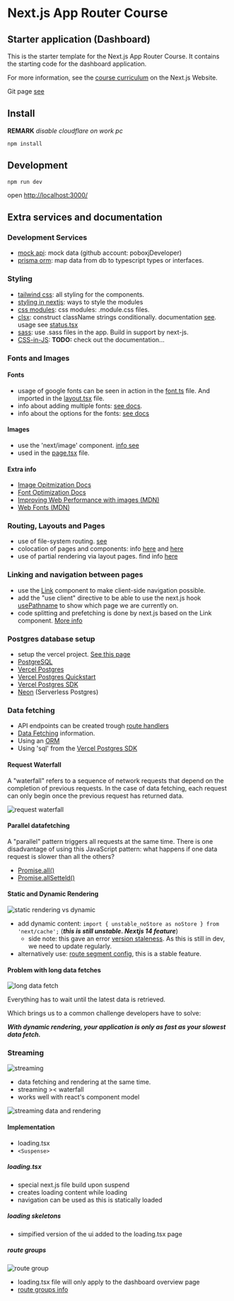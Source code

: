 # Next.js App Router Course

## Starter application (Dashboard)

This is the starter template for the Next.js App Router Course. It contains the starting code for the dashboard application.

For more information, see the [course curriculum](https://nextjs.org/learn) on the Next.js Website.

Git page [see](https://github.com/vercel/next-learn/tree/main/dashboard/starter-example)

## Install

**REMARK** _disable cloudflare on work pc_

    npm install

## Development

    npm run dev

open [http://localhost:3000/](http://localhost:3000/)

## Extra services and documentation

### Development Services

- [mock api](https://mockapi.io/): mock data (github account: poboxjDeveloper)
- [prisma orm](https://www.prisma.io/): map data from db to typescript types or interfaces.

### Styling

- [tailwind css](https://tailwindcss.com/): all styling for the components.
- [styling in nextjs](https://nextjs.org/docs/pages/building-your-application/styling): ways to style the modules
- [css modules](https://nextjs.org/docs/pages/building-your-application/styling/css-modules): css modules: .module.css files.
- [clsx](https://www.npmjs.com/package/clsx): construct className strings conditionally. documentation [see](https://github.com/lukeed/clsx). usage see [status.tsx](/app/ui/invoices/status.tsx)
- [sass](https://nextjs.org/docs/app/building-your-application/styling/sass): use .sass files in the app. Build in support by next-js.
- [CSS-in-JS](https://nextjs.org/docs/app/building-your-application/styling/css-in-js): **TODO:** check out the documentation...

### Fonts and Images

#### Fonts

- usage of google fonts can be seen in action in the [font.ts](/app/ui/fonts.ts) file. And imported in the [layout.tsx](/app/layout.tsx) file.
- info about adding multiple fonts: [see docs](https://nextjs.org/docs/app/building-your-application/optimizing/fonts#using-multiple-fonts).
- info about the options for the fonts: [see docs](https://nextjs.org/docs/app/api-reference/components/font#font-function-arguments)

#### Images

- use the 'next/image' component. [info see](https://nextjs.org/docs/pages/api-reference/components/image)
- used in the [page.tsx](/app/page.tsx) file.

#### Extra info

- [Image Opitmization Docs](https://nextjs.org/docs/app/building-your-application/optimizing/images)
- [Font Optimization Docs](https://nextjs.org/docs/app/building-your-application/optimizing/fonts)
- [Improving Web Performance with images (MDN)](https://developer.mozilla.org/en-US/docs/Learn/Performance/Multimedia)
- [Web Fonts (MDN)](https://developer.mozilla.org/en-US/docs/Learn/CSS/Styling_text/Web_fonts)

### Routing, Layouts and Pages

- use of file-system routing. [see](https://nextjs.org/learn/dashboard-app/creating-layouts-and-pages)
- colocation of pages and components: info [here](https://nextjs.org/docs/app/building-your-application/routing#colocation) and [here](https://nextjs.org/docs/app/building-your-application/routing/colocation)
- use of partial rendering via layout pages. find info [here](https://nextjs.org/docs/app/building-your-application/routing/linking-and-navigating#3-partial-rendering)

### Linking and navigation between pages

- use the [Link](https://nextjs.org/docs/app/api-reference/components/link) component to make client-side navigation possible.
- add the "use client" directive to be able to use the next.js hook [usePathname](https://nextjs.org/docs/app/api-reference/functions/use-pathname) to show which page we are currently on.
- code splitting and prefetching is done by next.js based on the Link component. [More info](https://nextjs.org/docs/app/building-your-application/routing/linking-and-navigating#how-routing-and-navigation-works)

### Postgres database setup

- setup the vercel project. [See this page](https://nextjs.org/learn/dashboard-app/setting-up-your-database)
- [PostgreSQL](https://www.postgresql.org/)
- [Vercel Postgres](https://vercel.com/docs/storage/vercel-postgres)
- [Vercel Postgres Quickstart](https://vercel.com/docs/storage/vercel-postgres/quickstart)
- [Vercel Postgres SDK](https://vercel.com/docs/storage/vercel-postgres/sdk)
- [Neon](https://neon.tech/) (Serverless Postgres)

### Data fetching

- API endpoints can be created trough [route handlers](https://nextjs.org/docs/app/building-your-application/routing/route-handlers)
- [Data Fetching](https://nextjs.org/docs/app/building-your-application/data-fetching/fetching-caching-and-revalidating) information.
- Using an [ORM](https://vercel.com/docs/storage/vercel-postgres/using-an-orm#)
- Using 'sql' from the [Vercel Postgres SDK](https://vercel.com/docs/storage/vercel-postgres/sdk#sql)

#### Request Waterfall

A "waterfall" refers to a sequence of network requests that depend on the completion of previous requests. In the case of data fetching, each request can only begin once the previous request has returned data.

![request waterfall](https://nextjs.org/_next/image?url=%2Flearn%2Fdark%2Fsequential-parallel-data-fetching.png&w=1920&q=75&dpl=dpl_3Wxwbu8W2PMQSCXNu1niptgRaw1P)

#### Parallel datafetching

A "parallel" pattern triggers all requests at the same time. There is one disadvantage of using this JavaScript pattern: what happens if one data request is slower than all the others?

- [Promise.all()](https://developer.mozilla.org/en-US/docs/Web/JavaScript/Reference/Global_Objects/Promise/all)
- [Promise.allSetteld()](https://developer.mozilla.org/en-US/docs/Web/JavaScript/Reference/Global_Objects/Promise/allSettled)

#### Static and Dynamic Rendering

![static rendering vs dynamic](https://nextjs.org/_next/image?url=%2Flearn%2Fdark%2Fstatic-site-generation.png&w=1920&q=75&dpl=dpl_Ejtt9BCyCFNeRJdBoVsM9Es9x8xe)

- add dynamic content: `import { unstable_noStore as noStore } from 'next/cache';` (**_this is still unstable. Nextjs 14 feature_**)
  - side note: this gave an error [version staleness](https://nextjs.org/docs/messages/version-staleness). As this is still in dev, we need to update regularly.
- alternatively use: [route segment config](https://nextjs.org/docs/app/api-reference/file-conventions/route-segment-config), this is a stable feature.

#### Problem with long data fetches

![long data fetch](https://nextjs.org/_next/image?url=%2Flearn%2Fdark%2Fsequential-parallel-data-fetching.png&w=1920&q=75&dpl=dpl_Ejtt9BCyCFNeRJdBoVsM9Es9x8xe)

Everything has to wait until the latest data is retrieved.

Which brings us to a common challenge developers have to solve:

**_With dynamic rendering, your application is only as fast as your slowest data fetch._**

### Streaming

![streaming](https://nextjs.org/_next/image?url=%2Flearn%2Fdark%2Fserver-rendering-with-streaming.png&w=1920&q=75&dpl=dpl_Ejtt9BCyCFNeRJdBoVsM9Es9x8xe)

- data fetching and rendering at the same time.
- streaming >< waterfall
- works well with react's component model

![streaming data and rendering](https://nextjs.org/_next/image?url=%2Flearn%2Fdark%2Fserver-rendering-with-streaming-chart.png&w=1920&q=75&dpl=dpl_Ejtt9BCyCFNeRJdBoVsM9Es9x8xe)

#### Implementation

- loading.tsx
- `<Suspense>`

##### loading.tsx

- special next.js file build upon suspend
- creates loading content while loading
- navigation can be used as this is statically loaded

##### loading skeletons

- simpified version of the ui added to the loading.tsx page

##### route groups

![route group](https://nextjs.org/_next/image?url=%2Flearn%2Fdark%2Froute-group.png&w=1920&q=75&dpl=dpl_Ejtt9BCyCFNeRJdBoVsM9Es9x8xe)

- loading.tsx file will only apply to the dashboard overview page
- [route groups info](https://nextjs.org/docs/app/building-your-application/routing/route-groups)
